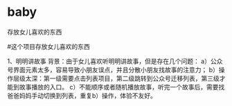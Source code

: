 # baby
 存放女儿喜欢的东西

#这个项目存放女儿喜欢的东西

1、明明讲故事
背景：由于女儿喜欢听明明讲故事，但是存在几个问题：
a）公众号界面元素太多，容易导致小朋友误点，并且分散小朋友找故事的注意力；
b）操作层级太深：第一级需要点击列表项目，第二级跳转到公众号迁移列表，第三级才能到故事播放的入口。
c）不能顺序或者随机播放故事，听完一个故事后，需要找爸爸妈妈手动切换到列表，重复b）操作，体验不友好。
